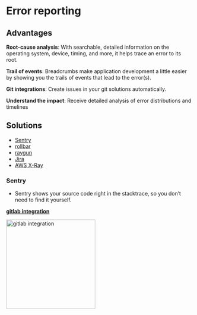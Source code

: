 # Error reporting

## Advantages

**Root-cause analysis**: 
With searchable, detailed information on the operating system, device, timing, and more, it helps trace an error to its root.

**Trail of events**: 
Breadcrumbs make application development a little easier by showing you the trails of events that lead to the error(s).

**Git integrations**: 
Create issues in your git solutions automatically.

**Understand the impact**: 
Receive detailed analysis of error distributions and timelines

## Solutions
* [Sentry](https://sentry.io/welcome/)
* [rollbar](https://rollbar.com)
* [raygun](https://raygun.com/)
* [Jira](https://www.atlassian.com/software/jira)
* [AWS X-Ray](https://aws.amazon.com/xray/)


### Sentry
* Sentry shows your source code right in the stacktrace, so you don’t need to find it yourself.


**[gitlab integration](https://sentry.io/integrations/gitlab/)**

<img src="/error-reporting/sentry-gitlab-link.png" 
     alt="gitlab integration"
     style="float: left; margin-right: 10px; width: 240px;" />
